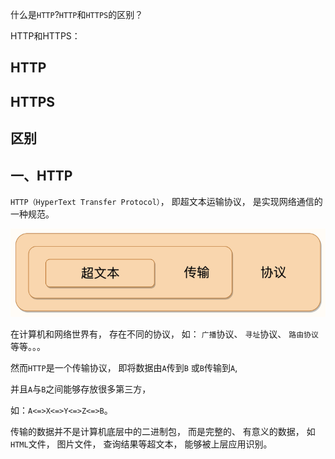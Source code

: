 什么是`HTTP`?`HTTP`和`HTTPS`的区别？

HTTP和HTTPS：

## HTTP
## HTTPS
## 区别

## 一、HTTP

`HTTP（HyperText Transfer Protocol）`，
即超文本运输协议，
是实现网络通信的一种规范。

![HTTP 的解释](../images/http/HTTP和HTTPS的区别/1.png)

在计算机和网络世界有，
存在不同的协议，
如：
`广播`协议、
`寻址`协议、
`路由协议`等等。。。

然而`HTTP`是一个传输协议，
即将数据由`A`传到`B`
或`B`传输到`A`,

并且`A`与`B`之间能够存放很多第三方，

如：`A<=>X<=>Y<=>Z<=>B`。

传输的数据并不是计算机底层中的二进制包，
而是完整的、
有意义的数据，
如`HTML`文件，
图片文件，
查询结果等超文本，
能够被上层应用识别。
